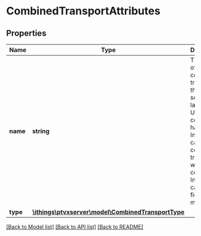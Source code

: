 # CombinedTransportAttributes

## Properties
Name | Type | Description | Notes
------------ | ------------- | ------------- | -------------
**name** | **string** | The name of the combined transport in the selected language. Usually the connection has an ID. In rare cases combined transports without ID could exist. In such cases the field is missing. | 
**type** | [**\ithings\ptvxserver\model\CombinedTransportType**](CombinedTransportType.md) |  | 

[[Back to Model list]](../../README.md#documentation-for-models) [[Back to API list]](../../README.md#documentation-for-api-endpoints) [[Back to README]](../../README.md)

